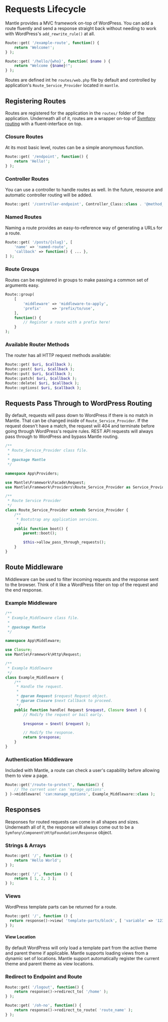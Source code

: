 Requests Lifecycle
==================

Mantle provides a MVC framework on-top of WordPress. You can add a route fluently and send a response straight back without needing to work with WordPress's `add_rewrite_rule()` at all.

```php
Route::get( '/example-route', function() {
	return 'Welcome!';
} );

Route::get( '/hello/{who}', function( $name ) {
	return "Welcome {$name}!";
} );
```

Routes are defined int he `routes/web.php` file by default and controlled by application's `Route_Service_Provider` located in `mantle`.

## Registering Routes
Routes are registered for the application in the `routes/` folder of the application. Underneath all of it, routes are a wrapper on-top of [Symfony routing](https://symfony.com/doc/current/routing.html) with a fluent-interface on top.

### Closure Routes
At its most basic level, routes can be a simple anonymous function.

```php
Route::get( '/endpoint', function() {
	return 'Hello!';
} );
```

### Controller Routes
You can use a controller to handle routes as well. In the future, resource and automatic controller routing will be added.

```php
Route::get( '/controller-endpoint', Controller_Class::class . '@method_to_invoke' );
```

### Named Routes
Naming a route provides an easy-to-reference way of generating a URLs for a route.

```php
Route::get( '/posts/{slug}', [
	'name' => 'named-route',
	'callback' => function() { ... },
] );
```

### Route Groups
Routes can be registered in groups to make passing a common set of arguments easy.

```php
Route::group(
	[
		'middleware' => 'middleware-to-apply',
		'prefix'     => 'prefix/to/use',
	],
	function() {
		// Register a route with a prefix here!
	}
);
```

### Available Router Methods
The router has all HTTP request methods available:

```php
Route::get( $uri, $callback );
Route::post( $uri, $callback );
Route::put( $uri, $callback );
Route::patch( $uri, $callback );
Route::delete( $uri, $callback );
Route::options( $uri, $callback );
```

## Requests Pass Through to WordPress Routing
By default, requests will pass down to WordPress if there is no match in Mantle. That can be changed inside of `Route_Service_Provider`. If the request doesn't have a match, the request will 404 and terminate before going through WordPress's require rules. REST API requests will always pass through to WordPress and bypass Mantle routing.

```php
/**
 * Route_Service_Provider class file.
 *
 * @package Mantle
 */

namespace App\Providers;

use Mantle\Framework\Facade\Request;
use Mantle\Framework\Providers\Route_Service_Provider as Service_Provider;

/**
 * Route Service Provider
 */
class Route_Service_Provider extends Service_Provider {
	/**
	 * Bootstrap any application services.
	 */
	public function boot() {
		parent::boot();

		$this->allow_pass_through_requests();
	}
}
```

## Route Middleware
Middleware can be used to filter incoming requests and the response sent to the browser. Think of it like a WordPress filter on top of the request and the end response.


### Example Middleware
```php
/**
 * Example_Middleware class file.
 *
 * @package Mantle
 */

namespace App\Middleware;

use Closure;
use Mantle\Framework\Http\Request;

/**
 * Example Middleware
 */
class Example_Middleware {
	/**
	 * Handle the request.
	 *
	 * @param Request $request Request object.
	 * @param Closure $next Callback to proceed.
	 */
	public function handle( Request $request, Closure $next ) {
		// Modify the request or bail early.

		$response = $next( $request );

		// Modify the response.
		return $response;
	}
}
```

### Authentication Middleware
Included with Mantle, a route can check a user's capability before allowing them to view a page.

```php
Route::get('/route-to-protect', function() {
	// The current user can 'manage_options'.
} )->middleware( 'can:manage_options', Example_Middleware::class );
```

## Responses
Responses for routed requests can come in all shapes and sizes. Underneath all of it, the response will always come out to be a `Symfony\Component\HttpFoundation\Response` object.

### Strings & Arrays
```php
Route::get( '/', function () {
    return 'Hello World';
} );

Route::get( '/', function () {
    return [ 1, 2, 3 ];
} );
```

### Views
WordPress template parts can be returned for a route.

```php
Route::get( '/', function () {
  return response()->view( 'template-parts/block', [ 'variable' => '123' ] );
} );
```

#### View Location
By default WordPress will only load a template part from the active theme and parent theme if applicable. Mantle supports loading views from a dynamic set of locations. Mantle support automatically register the current theme and parent theme as view locations.

### Redirect to Endpoint and Route
```php
Route::get( '/logout', function() {
	return response()->redirect_to( '/home' );
} );

Route::get( '/oh-no', function() {
	return response()->redirect_to_route( 'route_name' );
} );
```
